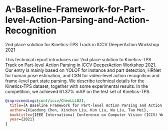 # A-Baseline-Framework-for-Part-level-Action-Parsing-and-Action-Recognition
2nd place solution for Kinetics-TPS Track in ICCV DeeperAction Workshop 2021


This technical report introduces our 2nd place solution to
Kinetics-TPS Track on Part-level Action Parsing in ICCV DeeperAction Workshop 2021. 
Our entry is
mainly based on YOLOF for instance and part detection, HRNet for human pose estimation, and CSN for video-level action recognition and frame-level part state parsing. 
We describe technical details for the Kinetics-TPS dataset, together with some experimental results. 
In the competition, we achieved 61.37\% mAP on the test set of Kinetics-TPS.

```BibTeX
@inproceedings{conf/iccv/ChenLLL021,
  title={A Baseline Framework for Part-level Action Parsing and Action Recognition},
  author={Xiaodong Chen, Xinchen Liu, Kun Liu, Wu Liu, Tao Mei},
  booktitle={IEEE International Conference on Computer Vision (ICCV) Workshop},
  year={2021}
}
```